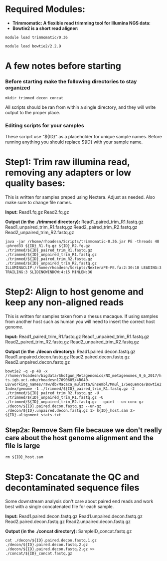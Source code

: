 # **Required Modules:**  
- **Trimmomatic: A flexible read trimming tool for Illumina NGS data:**
- **Bowtie2 is a short read aligner:** 

```module load trimmomatic/0.36```

```module load bowtie2/2.2.9```

# **A few notes before starting**
### **Before starting make the following directories to stay organized**
```mkdir trimmed decon concat```

All scripts should be ran from within a single directory, and they will write output to the proper place.

### **Editing scripts for your samples**
These scriprt use "${ID}" as a placeholder for unique sample names. Before running anything you should replace ${ID} with your sample name.


# **Step1: Trim raw illumina read, removing any adapters or low quality bases:**  
This is written for samples preped using Nextera. Adjust as needed.
Also make sure to change file names.

**Input:** Read1.fq.gz Read2.fq.gz

**Output (in the ./trimmed directory):** Read1_paired_trim_R1.fastq.gz Read1_unpaired_trim_R1.fastq.gz Read2_paired_trim_R2.fastq.gz Read2_unpaired_trim_R2.fastq.gz

```java -jar /rhome/rhoadesn/Scripts/trimmomatic-0.36.jar PE -threads 48 -phred33 ${ID}_R1.fq.gz ${ID}_R2.fq.gz ./trimmed/${ID}_paired_trim_R1.fastq.gz ./trimmed/${ID}_unpaired_trim_R1.fastq.gz ./trimmed/${ID}_paired_trim_R2.fastq.gz ./trimmed/${ID}_unpaired_trim_R2.fastq.gz ILLUMINACLIP:/rhome/rhoadesn/Scripts/NexteraPE-PE.fa:2:30:10 LEADING:3 TRAILING:3 SLIDINGWINDOW:4:15 MINLEN:36```

# **Step2: Align to host genome and keep any non-aligned reads**
This is written for samples taken from a rhesus macaque. If using samples from another host such as human you will need to insert the correct host genome.

**Input:** Read1_paired_trim_R1.fastq.gz Read1_unpaired_trim_R1.fastq.gz Read2_paired_trim_R2.fastq.gz Read2_unpaired_trim_R2.fastq.gz

**Output (in the ./decon directory):** Read1.paired.decon.fastq.gz Read1.unpaired.decon.fastq.gz Read2.paired.decon.fastq.gz Read2.unpaired.decon.fastq.gz

```bowtie2 -q -p 48 -x /rhome/rhoadesn/bigdata/Shotgun_Metagenomics/NX_metagenomes_9_6_2017/hts.igb.uci.edu/rhoadesn17090685/4R040-L8/working_names/raw/db/Macaca_mulatta/Ensembl/Mmul_1/Sequence/Bowtie2Index/genome -1 ./trimmed/${ID}_paired_trim_R1.fastq.gz -2 ./trimmed/${ID}_paired_trim_R2.fastq.gz -U ./trimmed/${ID}_unpaired_trim_R1.fastq.gz -U ./trimmed/${ID}_unpaired_trim_R2.fastq.gz --quiet --un-conc-gz ./decon/${ID}.paired.decon.fastq.gz --un-gz ./decon/${ID}.unpaired.decon.fastq.gz 1> ${ID}_host.sam 2> ${ID}.alignment_stats.txt```

##  **Step2a: Remove Sam file because we don't really care about the host genome alignment and the file is large**
```rm ${ID}_host.sam```

# **Step3: Concatanate the QC and decontaminated sequence files**
Some downstream analysis don't care about paired end reads and work best with a single concatenated file for each sample.

**Input:** Read1.paired.decon.fastq.gz Read1.unpaired.decon.fastq.gz Read2.paired.decon.fastq.gz Read2.unpaired.decon.fastq.gz

**Output (in the ./concat directory):** SampleID_concat.fastq.gz

```cat ./decon/${ID}.paired.decon.fastq.1.gz ./decon/${ID}.paired.decon.fastq.2.gz ./decon/${ID}.paired.decon.fastq.2.gz >> ./concat/${ID}_concat.fastq.gz```


